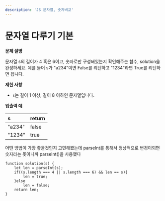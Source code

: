 ```yaml
---
description: 'JS 문자열, 숫자비교'
---
```


# 문자열 다루기 기본



**문제 설명**

문자열 s의 길이가 4 혹은 6이고, 숫자로만 구성돼있는지 확인해주는 함수, solution을 완성하세요. 예를 들어 s가 "a234"이면 False를 리턴하고 "1234"라면 True를 리턴하면 됩니다.

**제한 사항**

* `s`는 길이 1 이상, 길이 8 이하인 문자열입니다.

**입출력 예**

| s | return |
| :--- | :--- |
| "a234" | false |
| "1234" | true |



어떤 방법이 가장 좋을것인지 고민해봤는데 parseInt를 통해서 정상적으로 변경이되면 숫자라는 뜻이니까 parseInt\(\)을 사용했다

```text
function solution(s) {
    let len = parseInt(s);
    if((s.length === 4 || s.length === 6) && len == s){
        len = true;
    }else
        len = false;
    return len;
}
```

